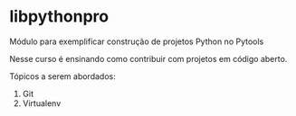 # libpythonpro
Módulo para exemplificar construção de projetos Python no Pytools

Nesse curso é ensinando como contribuir  com projetos em código aberto.

Tópicos a serem abordados:

1. Git
2. Virtualenv
